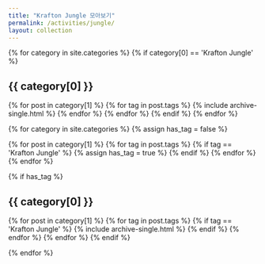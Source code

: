 ```yaml
---
title: "Krafton Jungle 모아보기"
permalink: /activities/jungle/
layout: collection
---
```


{% for category in site.categories %}
  {% if category[0] == 'Krafton Jungle' %}
<h2>{{ category[0] }}</h2>
    {% for post in category[1] %}
      {% for tag in post.tags %}
        {% include archive-single.html %}
      {% endfor %}
    {% endfor %}
  {% endif %}
{% endfor %}

{% for category in site.categories %}
  {% assign has_tag = false %}

  {% for post in category[1] %}
    {% for tag in post.tags %}
      {% if tag == 'Krafton Jungle' %}
        {% assign has_tag = true %}
      {% endif %}
    {% endfor %}
  {% endfor %}

  {% if has_tag %}
<h2>{{ category[0] }}</h2>
    {% for post in category[1] %}
      {% for tag in post.tags %}
        {% if tag == 'Krafton Jungle' %}
          {% include archive-single.html %}
        {% endif %}
      {% endfor %}
    {% endfor %}
  {% endif %}

{% endfor %}


